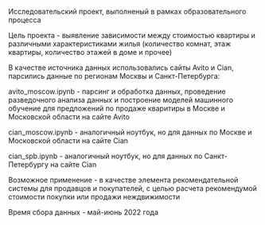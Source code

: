 Исследовательский проект, выполненый в рамках образовательного процесса

Цель проекта - выявление зависимости между стоимостью квартиры и различными характеристиками жилья (количество комнат, этаж квартиры, количество этажей в доме и прочее)

В качестве источника данных использовались сайты Avito и Cian, парсились данные по регионам Москвы и Санкт-Петербурга:

avito_moscow.ipynb - парсинг и обработка данных, проведение разведочного анализа данных и построение моделей машинного обучение для предложений по продаже кваритиры в Москве и Московской области на сайте Avito

cian_moscow.ipynb - аналогичный ноутбук, но для данных по Москве и Московской области на сайте Cian

cian_spb.ipynb - аналогичный ноутбук, но для данных по Санкт-Петербургу на сайте Cian

Возможное применение - в качестве элемента рекомендательной системы для продавцов и покупателей, с целью расчета рекомендумой стоимости покупки или продажи неждвижимости

Время сбора данных - май-июнь 2022 года
